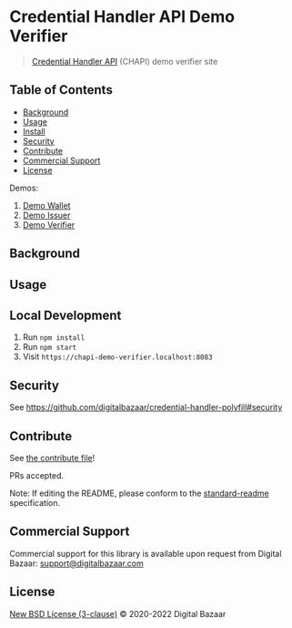 # Credential Handler API Demo Verifier

> [Credential Handler API](https://w3c-ccg.github.io/credential-handler-api/) (CHAPI) demo verifier site

## Table of Contents

- [Background](#background)
- [Usage](#usage)
- [Install](#install)
- [Security](#security)
- [Contribute](#contribute)
- [Commercial Support](#commercial-support)
- [License](#license)

Demos:

1. [Demo Wallet](https://wallet.example.chapi.io/)
2. [Demo Issuer](https://issuer.example.chapi.io/)
3. [Demo Verifier](https://verifier.example.chapi.io/)

## Background

## Usage

## Local Development

1. Run `npm install`
2. Run `npm start`
3. Visit `https://chapi-demo-verifier.localhost:8083`

## Security

See https://github.com/digitalbazaar/credential-handler-polyfill#security

## Contribute

See [the contribute file](https://github.com/digitalbazaar/bedrock/blob/master/CONTRIBUTING.md)!

PRs accepted.

Note: If editing the README, please conform to the
[standard-readme](https://github.com/RichardLitt/standard-readme) specification.

## Commercial Support

Commercial support for this library is available upon request from
Digital Bazaar: support@digitalbazaar.com

## License

[New BSD License (3-clause)](LICENSE) © 2020-2022 Digital Bazaar
